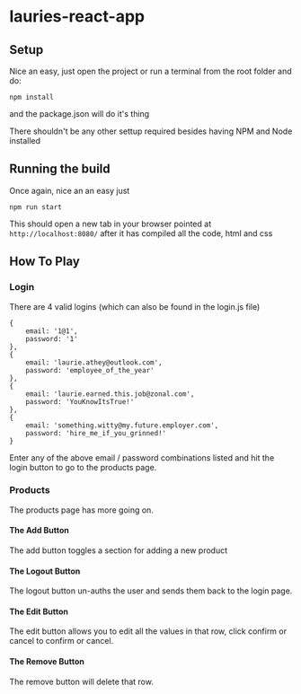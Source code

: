 # lauries-react-app

## Setup
Nice an easy, just open the project or run a terminal from the root folder and do: 

```npm install```

and the package.json will do it's thing

There shouldn't be any other settup required besides having NPM and Node installed

## Running the build
Once again, nice an an easy just

```npm run start```

This should open a new tab in your browser pointed at ```http://localhost:8080/``` after it has compiled all the code, html and css

## How To Play
### Login
There are 4 valid logins (which can also be found in the login.js file)

```
{
    email: '1@1',
    password: '1'
},
{
    email: 'laurie.athey@outlook.com',
    password: 'employee_of_the_year'
},
{
    email: 'laurie.earned.this.job@zonal.com',
    password: 'YouKnowItsTrue!'
},
{
    email: 'something.witty@my.future.employer.com',
    password: 'hire_me_if_you_grinned!'
}
```

Enter any of the above email / password combinations listed and hit the login button to go to the products page.

### Products
The products page has more going on.
#### The Add Button
The add button toggles a section for adding a new product
#### The Logout Button
The logout button un-auths the user and sends them back to the login page.


#### The Edit Button
The edit button allows you to edit all the values in that row, click confirm or cancel to confirm or cancel.
#### The Remove Button
The remove button will delete that row.
